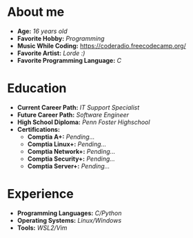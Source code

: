 # About me

- **Age:** *16 years old*
- **Favorite Hobby:** *Programming*
- **Music While Coding:** https://coderadio.freecodecamp.org/
- **Favorite Artist:** *Lorde :)*
- **Favorite Programming Language:** *C*

# Education

- **Current Career Path:** *IT Support Specialist*
- **Future Career Path:** *Software Engineer*
- **High School Diploma:** *Penn Foster Highschool*
- **Certifications:**
  - **Comptia A+:** *Pending...*
  - **Comptia Linux+:** *Pending...*
  - **Comptia Network+:** *Pending...*
  - **Comptia Security+:** *Pending...*
  - **Comptia Server+:** *Pending...*

# Experience

- **Programming Languages:** *C/Python*
- **Operating Systems:** *Linux/Windows*
- **Tools:** *WSL2/Vim*
